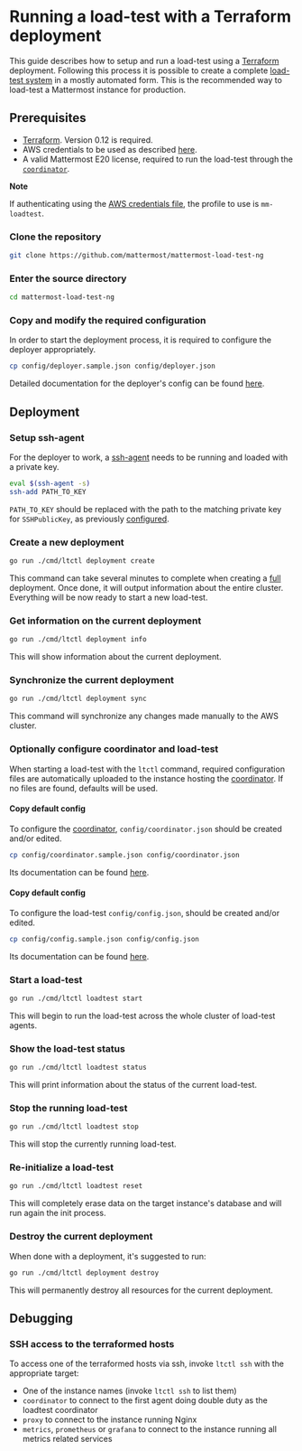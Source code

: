 # Running a load-test with a Terraform deployment

This guide describes how to setup and run a load-test using a [Terraform](https://www.terraform.io/intro/index.html) deployment.
Following this process it is possible to create a complete [load-test system](loadtest_system.md) in a mostly automated form.
This is the recommended way to load-test a Mattermost instance for production.

## Prerequisites

- [Terraform](https://learn.hashicorp.com/terraform/getting-started/install). Version 0.12 is required.
- AWS credentials to be used as described [here](https://www.terraform.io/docs/providers/aws/index.html#authentication).
- A valid Mattermost E20 license, required to run the load-test through the [`coordinator`](coordinator.md).

**Note**

If authenticating using the [AWS credentials file](https://www.terraform.io/docs/providers/aws/index.html#shared-credentials-file), the profile to use is `mm-loadtest`.

### Clone the repository

```sh
git clone https://github.com/mattermost/mattermost-load-test-ng
```

### Enter the source directory

```sh
cd mattermost-load-test-ng
```

### Copy and modify the required configuration

In order to start the deployment process, it is required to configure the deployer appropriately.

```sh
cp config/deployer.sample.json config/deployer.json
```

Detailed documentation for the deployer's config can be found [here](deployer_config.md).

## Deployment

### Setup ssh-agent

For the deployer to work, a [ssh-agent](https://linux.die.net/man/1/ssh-agent) needs to be running and loaded with a private key.

```sh
eval $(ssh-agent -s)
ssh-add PATH_TO_KEY
```

`PATH_TO_KEY` should be replaced with the path to the matching private key for `SSHPublicKey`, as previously [configured](deployer_config.md).

### Create a new deployment

```sh
go run ./cmd/ltctl deployment create
```

This command can take several minutes to complete when creating a [full](loadtest_system.md) deployment.
Once done, it will output information about the entire cluster. Everything will be now ready to start a new load-test.

### Get information on the current deployment

```sh
go run ./cmd/ltctl deployment info
```

This will show information about the current deployment.

### Synchronize the current deployment

```sh
go run ./cmd/ltctl deployment sync
```

This command will synchronize any changes made manually to the AWS cluster.

### Optionally configure coordinator and load-test

When starting a load-test with the `ltctl` command, required configuration files are automatically uploaded to the instance hosting the [coordinator](coordinator.md).
If no files are found, defaults will be used.

#### Copy default config

To configure the [coordinator](coordinator.md), `config/coordinator.json` should be created and/or edited.

```sh
cp config/coordinator.sample.json config/coordinator.json
```

Its documentation can be found [here](coordinator_config.md).

#### Copy default config

To configure the load-test `config/config.json`, should be created and/or edited.

```sh
cp config/config.sample.json config/config.json
```

Its documentation can be found [here](loadtest_config.md).

### Start a load-test

```sh
go run ./cmd/ltctl loadtest start
```

This will begin to run the load-test across the whole cluster of load-test agents.

### Show the load-test status

```sh
go run ./cmd/ltctl loadtest status
```

This will print information about the status of the current load-test.

### Stop the running load-test

```sh
go run ./cmd/ltctl loadtest stop
```

This will stop the currently running load-test.

### Re-initialize a load-test

```sh
go run ./cmd/ltctl loadtest reset
```

This will completely erase data on the target instance's database and will run again the init process.

### Destroy the current deployment

When done with a deployment, it's suggested to run:

```sh
go run ./cmd/ltctl deployment destroy
```

This will permanently destroy all resources for the current deployment.

## Debugging

### SSH access to the terraformed hosts

To access one of the terraformed hosts via ssh, invoke `ltctl ssh` with the appropriate target:
* One of the instance names (invoke `ltctl ssh` to list them)
* `coordinator` to connect to the first agent doing double duty as the loadtest coordinator
* `proxy` to connect to the instance running Nginx
* `metrics`, `prometheus` or `grafana` to connect to the instance running all metrics related services
